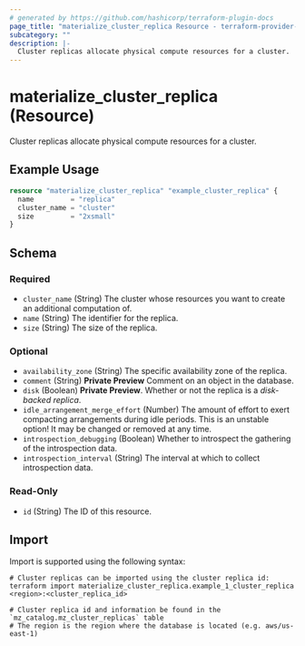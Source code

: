 ```yaml
---
# generated by https://github.com/hashicorp/terraform-plugin-docs
page_title: "materialize_cluster_replica Resource - terraform-provider-materialize"
subcategory: ""
description: |-
  Cluster replicas allocate physical compute resources for a cluster.
---
```


# materialize_cluster_replica (Resource)

Cluster replicas allocate physical compute resources for a cluster.

## Example Usage

```terraform
resource "materialize_cluster_replica" "example_cluster_replica" {
  name         = "replica"
  cluster_name = "cluster"
  size         = "2xsmall"
}
```

<!-- schema generated by tfplugindocs -->
## Schema

### Required

- `cluster_name` (String) The cluster whose resources you want to create an additional computation of.
- `name` (String) The identifier for the replica.
- `size` (String) The size of the replica.

### Optional

- `availability_zone` (String) The specific availability zone of the replica.
- `comment` (String) **Private Preview** Comment on an object in the database.
- `disk` (Boolean) **Private Preview**. Whether or not the replica is a _disk-backed replica_.
- `idle_arrangement_merge_effort` (Number) The amount of effort to exert compacting arrangements during idle periods. This is an unstable option! It may be changed or removed at any time.
- `introspection_debugging` (Boolean) Whether to introspect the gathering of the introspection data.
- `introspection_interval` (String) The interval at which to collect introspection data.

### Read-Only

- `id` (String) The ID of this resource.

## Import

Import is supported using the following syntax:

```shell
# Cluster replicas can be imported using the cluster replica id:
terraform import materialize_cluster_replica.example_1_cluster_replica <region>:<cluster_replica_id>

# Cluster replica id and information be found in the `mz_catalog.mz_cluster_replicas` table
# The region is the region where the database is located (e.g. aws/us-east-1)
```
